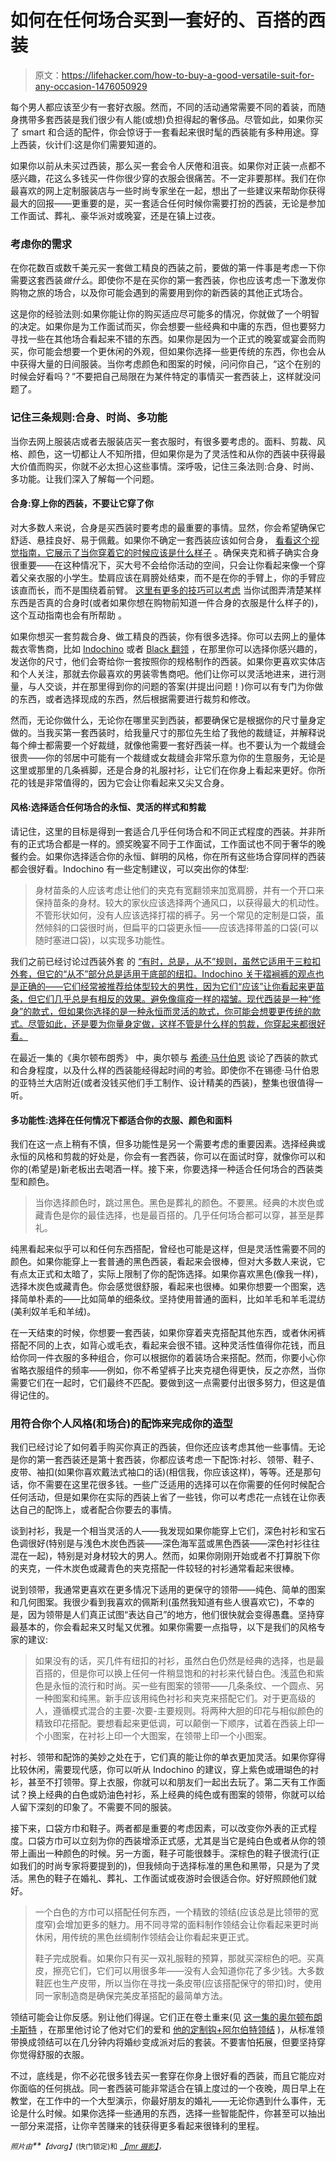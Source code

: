 # 如何在任何场合买到一套好的、百搭的西装

> 原文：<https://lifehacker.com/how-to-buy-a-good-versatile-suit-for-any-occasion-1476050929>

每个男人都应该至少有一套好衣服。然而，不同的活动通常需要不同的着装，而随身携带多套西装是我们很少有人能(或想)负担得起的奢侈品。尽管如此，如果你买了 smart 和合适的配件，你会惊讶于一套看起来很时髦的西装能有多种用途。穿上西装，伙计们:这是你们需要知道的。



如果你以前从未买过西装，那么买一套会令人厌倦和沮丧。如果你对正装一点都不感兴趣，花这么多钱买一件你很少穿的衣服会很痛苦。不一定非要那样。我们在你最喜欢的网上定制服装店与一些时尚专家坐在一起，想出了一些建议来帮助你获得最大的回报——更重要的是，买一套适合任何时候你需要打扮的西装，无论是参加工作面试、葬礼、豪华派对或晚宴，还是在镇上过夜。

### 考虑你的需求

在你花数百或数千美元买一套做工精良的西装之前，要做的第一件事是考虑一下你需要这套西装*做什么*。即使你不是在买你的第一套西装，你也应该考虑一下激发你购物之旅的场合，以及你可能会遇到的需要用到你的新西装的其他正式场合。

这是你的经验法则:如果你能让你的购买适应尽可能多的情况，你就做了一个明智的决定。如果你是为工作面试而买，你会想要一些经典和中庸的东西，但也要努力寻找一些在其他场合看起来不错的东西。如果你是因为一个正式的晚宴或宴会而购买，你可能会想要一个更休闲的外观，但如果你选择一些更传统的东西，你也会从中获得大量的日间服装。当你考虑颜色和图案的时候，问问你自己，“这个在别的时候会好看吗？”不要把自己局限在为某件特定的事情买一套西装上，这样就没问题了。

### 记住三条规则:合身、时尚、多功能

当你去网上服装店或者去服装店买一套衣服时，有很多要考虑的。面料、剪裁、风格、颜色，这一切都让人不知所措，但如果你是为了灵活性和从你的西装中获得最大价值而购买，你就不必太担心这些事情。深呼吸，记住三条法则:合身、时尚、多功能。让我们深入了解每一个问题。

#### 合身:穿上你的西装，不要让它穿了你

对大多数人来说，合身是买西装时要考虑的最重要的事情。显然，你会希望确保它舒适、悬挂良好、易于佩戴。如果你不确定一套西装应该如何合身， [看看这个视觉指南，它展示了当你穿着它的时候应该是什么样子](https://lifehacker.com/this-visual-guide-outlines-how-mens-suits-should-fit-1444682567) 。确保夹克和裤子确实合身很重要——在这种情况下，买大号不会给你活动的空间，只会让你看起来像一个穿着父亲衣服的小学生。垫肩应该在肩膀处结束，而不是在你的手臂上，你的手臂应该直而长，而不是围绕着前臂。 [这里有更多的技巧可以考虑](http://lifehacker.com/find-out-if-your-suit-fits-with-seven-simple-tricks-5942939) 当你试图弄清楚某样东西是否真的合身时(或者如果你想在购物前知道一件合身的衣服是什么样子的)，这个互动指南也会有所帮助 。

如果你想买一套剪裁合身、做工精良的西装，你有很多选择。你可以去网上的量体裁衣零售商，比如 [Indochino](http://indochino.com/) 或者 [Black 翻领](http://www.blacklapel.com/) ，在那里你可以选择你感兴趣的，发送你的尺寸，他们会寄给你一套按照你的规格制作的西装。如果你更喜欢实体店和个人关注，那就去你最喜欢的男装零售商吧。他们让你可以灵活地进来，进行测量，与人交谈，并在那里得到你的问题的答案(并提出问题！)你可以有专门为你做的东西，或者选择现成的东西，然后根据需要进行裁剪和修改。

然而，无论你做什么，无论你在哪里买到西装，都要确保它是根据你的尺寸量身定做的。当我买第一套西装时，给我量尺寸的那位先生给了我他的裁缝证，并解释说每个绅士都需要一个好裁缝，就像他需要一套好西装一样。也不要认为一个裁缝会很贵——你的邻居中可能有一个裁缝或女裁缝会非常乐意为你的生意服务，无论是这里或那里的几条裤脚，还是合身的礼服衬衫，让它们在你身上看起来更好。你所花的钱是非常值得的，因为它会让你看起来又尖又合身。

#### 风格:选择适合任何场合的永恒、灵活的样式和剪裁

请记住，这里的目标是得到一套适合几乎任何场合和不同正式程度的西装。并非所有的正式场合都是一样的。颁奖晚宴不同于工作面试，工作面试也不同于奢华的晚餐约会。如果你选择适合你的永恒、鲜明的风格，你在所有这些场合穿同样的西装都会很好看。Indochino 有一些定制建议，可以突出你的体型:

> 身材苗条的人应该考虑让他们的夹克有宽翻领来加宽肩膀，并有一个开口来保持苗条的身材。较大的家伙应该选择两个通风口，以获得最大的机动性。不管形状如何，没有人应该选择打褶的裤子。另一个常见的定制是口袋，虽然倾斜的口袋很时尚，但扁平的口袋更永恒——应该选择带盖的口袋(可以随时塞进口袋)，以实现多功能性。

我们之前已经讨论过西装外套 的 [“有时，总是，从不”规则，虽然它适用于三粒扣外套，但它的“从不”部分总是适用于底部的纽扣。Indochino 关于褶裥裤的观点也是正确的——它们经常被推荐给体型较大的男性，因为它们“应该”让你看起来更苗条，但它们几乎总是有相反的效果。避免像瘟疫一样的褶皱。现代西装是一种“修身”的款式，但如果你选择的是一种永恒而灵活的款式，你可能会想要更传统的款式。尽管如此，还是要为你量身定做，这样不管是什么样的剪裁，你穿起来都很好看。](https://lifehacker.com/maybe-a-silly-question-if-the-bottom-button-should-ne-509048810)

在最近一集的《奥尔顿布朗秀》 中，奥尔顿与 [希德·马什伯恩](http://www.sidmashburn.com/) 谈论了西装的款式和合身程度，以及什么样的西装能经得起时间的考验。即使你不在锡德·马什伯恩的亚特兰大店附近(或者没钱买他们手工制作、设计精美的西装)，整集也很值得一听。

#### 多功能性:选择在任何情况下都适合你的衣服、颜色和面料

我们在这一点上稍有不慎，但多功能性是另一个需要考虑的重要因素。选择经典或永恒的风格和剪裁的好处是，你会有一套西装，你可以在面试时穿，就像你可以和你的(希望是)新老板出去喝酒一样。接下来，你要选择一种适合任何场合的西装类型和颜色。

> 当你选择颜色时，跳过黑色。黑色是葬礼的颜色。不要黑。经典的木炭色或藏青色是你的最佳选择，也是最百搭的。几乎任何场合都可以穿，甚至是葬礼。

纯黑看起来似乎可以和任何东西搭配，曾经也可能是这样，但是灵活性需要不同的颜色。如果你能穿上一套普通的黑色西装，看起来会很棒，但对大多数人来说，它有点太正式和太暗了，实际上限制了你的配饰选择。如果你喜欢黑色(像我一样)，选择木炭色或藏青色。你会感觉很舒服，看起来也很棒。如果你想要一个图案，选择简单朴素的——比如简单的细条纹。坚持使用普通的面料，比如羊毛和羊毛混纺(美利奴羊毛和羊绒)。

在一天结束的时候，你想要一套西装，如果你穿着夹克搭配其他东西，或者休闲裤搭配不同的上衣，如背心或毛衣，看起来会很不错。这种灵活性值得你花钱，而且给你同一件衣服的多种组合，你可以根据你的着装场合来搭配。然而，你要小心你省略衣服组件的频率——例如，你不希望裤子比夹克褪色得更快，反之亦然，当你需要它们在一起时，它们最终不匹配。要做到这一点需要付出很多努力，但这是值得记住的。

### 用符合你个人风格(和场合)的配饰来完成你的造型

我们已经讨论了如何着手购买你真正的西装，但你还应该考虑其他一些事情。无论是你的第一套西装还是第十套西装，你都应该考虑一下配饰:衬衫、领带、鞋子、皮带、袖扣(如果你喜欢戴法式袖口的话)(相信我，你应该这样)，等等。还是那句话，你不需要在这里花很多钱。一些广泛适用的选择可以在你需要的任何时候配合任何活动，但是如果你在实际的西装上省了一些钱，你可以考虑花一点钱在让你表达自己的配饰上，或者配合你要去的事情。

谈到衬衫，我是一个相当灵活的人——我发现如果你能穿上它们，深色衬衫和宝石色调很好(特别是与浅色木炭色西装——深色海军蓝或黑色西装——深色衬衫往往混在一起)，特别是对身材较大的男人。然而，如果你刚刚开始或者不打算脱下你的夹克，一件木炭色或藏青色的夹克搭配一件较轻的衬衫通常看起来很棒。

说到领带，我通常更喜欢在更多情况下适用的更保守的领带——纯色、简单的图案和几何图案。我很少看到我喜欢的佩斯利(虽然我知道有些人很喜欢它)，不幸的是，因为领带是人们真正试图“表达自己”的地方，他们很快就会变得愚蠢。坚持穿最基本的，你会看起来又时髦又优雅。如果你需要一点指导，以下是我们的风格专家的建议:

> 如果没有的话，买几件有纽扣的衬衫，虽然白色仍然是经典的选择，也是最百搭的，但是你可以换上任何一件稍显饱和的衬衫来代替白色。浅蓝色和紫色是永恒的流行和时尚。买一些有图案的领带——几条条纹、一个圆点、另一种图案和纯黑。新手应该用纯色衬衫和夹克来搭配它们。对于更高级的人，遵循模式混合的主要-次要-主要规则。将两种大胆的印花与相似颜色的精致印花搭配。要想看起来更低调，可以颠倒一下顺序，试着在西装上印一个小图案，在衬衫上印一个大图案，在领带上印一个小图案。

衬衫、领带和配饰的美妙之处在于，它们真的能让你的单衣更加灵活。如果你穿得比较休闲，需要现代感，你可以听从 Indochino 的建议，穿上紫色或珊瑚色的衬衫，甚至不打领带。穿上衣服，你就可以和朋友们一起出去玩了。第二天有工作面试？换上经典的白色或奶油色衬衫，系上经典的纯色或有图案的领带，你就可以给人留下深刻的印象了。不需要不同的服装。

接下来，口袋方巾和鞋子。两者都是重要的考虑因素，可以改变你外表的正式程度。口袋方巾可以立刻为你的西装增添正式感，尤其是当它是纯白色或者从你的领带上画出一种颜色的时候。另一方面，鞋子可能很棘手。深棕色的鞋子很流行(正如我们的时尚专家将要提到的)，但我倾向于选择标准的黑色和黑带，只是为了灵活。黑色的鞋子在婚礼、葬礼、工作面试或夜游时会很适合你。好好照顾他们就好。

> 一个白色的方巾可以搭配任何东西，一个精致的领结(应该总是比领带的宽度窄)会增加更多的魅力。用不同寻常的面料制作领结会让你看起来更时尚休闲，用传统的黑色丝绸制作领结会让你看起来更正式。
> 
> 鞋子完成脱看。如果你只有买一双礼服鞋的预算，那就买深棕色的吧。买真皮，擦亮它们，它们可以用很多年——没有人会知道你花了多少钱。大多数鞋匠也生产皮带，所以当你在寻找一条皮带(应该搭配保守的带扣)时，使用同一家制造商是确保完美皮革搭配的最简单方法。

领结可能会让你反感。别让他们得逞。它们正在卷土重来(见 [这一集的奥尔顿布朗卡斯特](http://www.nerdist.com/2013/10/the-alton-browncast-16-hook-albert/) ，在那里他讨论了他对它们的爱和 [他的定制钩+阿尔伯特领结](http://www.hookandalbert.com/bow-ties-at-hook-CID312.aspx) )，从标准领带换成领结可以在几分钟内将婚纱变成派对后的套装。不要害怕拓展，但要坚持穿你觉得舒服的衣服。

不过，底线是，你不必花很多钱去买一套穿在你身上很好看的西装，而且它能应对你面临的任何挑战。同一套西装可能非常适合在镇上度过的一个夜晚，周日早上在教堂，在工作中的一个大型演示，你最好朋友的婚礼——无论你遇到什么事件，无论是什么时候。如果你选择一些通用的东西，选择一些智能配件，你甚至可以抽出一部分来混搭，让你辛苦赚来的钱获得更多看起来很锋利的里程。

*<small>照片由</small>**<small>【dvarg】</small>*<small>(快门锁定)和</small> [*<small>【jmr 摄影】</small>*](http://www.flickr.com/photos/jmrosenfeld/3567744814/)*<small>，</small>*